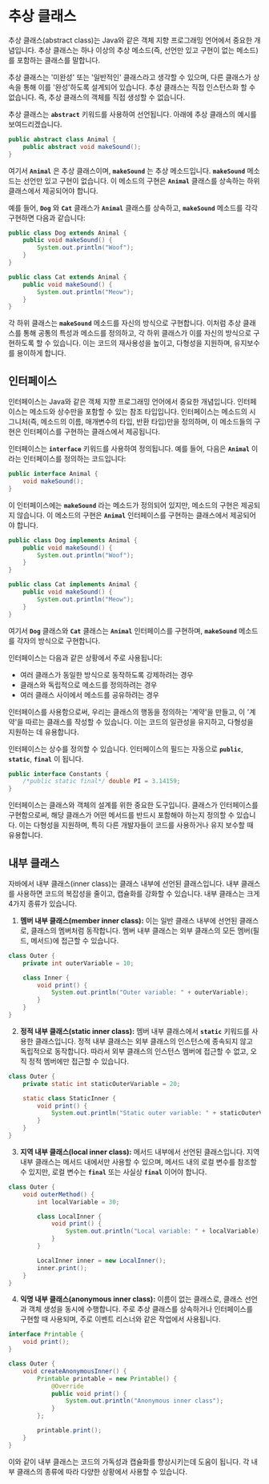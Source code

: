 # 추상 클래스

추상 클래스(abstract class)는 Java와 같은 객체 지향 프로그래밍 언어에서 중요한 개념입니다. 추상 클래스는 하나 이상의 추상 메소드(즉, 선언만 있고 구현이 없는 메소드)를 포함하는 클래스를 말합니다.

추상 클래스는 '미완성' 또는 '일반적인' 클래스라고 생각할 수 있으며, 다른 클래스가 상속을 통해 이를 '완성'하도록 설계되어 있습니다. 추상 클래스는 직접 인스턴스화 할 수 없습니다. 즉, 추상 클래스의 객체를 직접 생성할 수 없습니다.

추상 클래스는 **`abstract`** 키워드를 사용하여 선언됩니다. 아래에 추상 클래스의 예시를 보여드리겠습니다.

```java
public abstract class Animal {
    public abstract void makeSound();
}
```

여기서 **`Animal`** 은 추상 클래스이며, **`makeSound`** 는 추상 메소드입니다. **`makeSound`** 메소드는 선언만 있고 구현이 없습니다. 이 메소드의 구현은 **`Animal`** 클래스를 상속하는 하위 클래스에서 제공되어야 합니다.

예를 들어, **`Dog`** 와 **`Cat`** 클래스가 **`Animal`** 클래스를 상속하고, **`makeSound`** 메소드를 각각 구현하면 다음과 같습니다:

```java
public class Dog extends Animal {
    public void makeSound() {
        System.out.println("Woof");
    }
}

public class Cat extends Animal {
    public void makeSound() {
        System.out.println("Meow");
    }
}
```

각 하위 클래스는 **`makeSound`** 메소드를 자신의 방식으로 구현합니다. 이처럼 추상 클래스를 통해 공통의 특성과 메소드를 정의하고, 각 하위 클래스가 이를 자신의 방식으로 구현하도록 할 수 있습니다. 이는 코드의 재사용성을 높이고, 다형성을 지원하며, 유지보수를 용이하게 합니다.

## 인터페이스

인터페이스는 Java와 같은 객체 지향 프로그래밍 언어에서 중요한 개념입니다. 인터페이스는 메소드와 상수만을 포함할 수 있는 참조 타입입니다. 인터페이스는 메소드의 시그니처(즉, 메소드의 이름, 매개변수의 타입, 반환 타입)만을 정의하며, 이 메소드들의 구현은 인터페이스를 구현하는 클래스에서 제공됩니다.

인터페이스는 **`interface`** 키워드를 사용하여 정의됩니다. 예를 들어, 다음은 **`Animal`** 이라는 인터페이스를 정의하는 코드입니다:

```java
public interface Animal {
    void makeSound();
}
```

이 인터페이스에는 **`makeSound`** 라는 메소드가 정의되어 있지만, 메소드의 구현은 제공되지 않습니다. 이 메소드의 구현은 **`Animal`** 인터페이스를 구현하는 클래스에서 제공되어야 합니다.

```java
public class Dog implements Animal {
    public void makeSound() {
        System.out.println("Woof");
    }
}

public class Cat implements Animal {
    public void makeSound() {
        System.out.println("Meow");
    }
}
```

여기서 **`Dog`** 클래스와 **`Cat`** 클래스는 **`Animal`** 인터페이스를 구현하며, **`makeSound`** 메소드를 각자의 방식으로 구현합니다.

인터페이스는 다음과 같은 상황에서 주로 사용됩니다:

- 여러 클래스가 동일한 방식으로 동작하도록 강제하려는 경우
- 클래스와 독립적으로 메소드를 정의하려는 경우
- 여러 클래스 사이에서 메소드를 공유하려는 경우

인터페이스를 사용함으로써, 우리는 클래스의 행동을 정의하는 '계약'을 만들고, 이 '계약'을 따르는 클래스를 작성할 수 있습니다. 이는 코드의 일관성을 유지하고, 다형성을 지원하는 데 유용합니다.

인터페이스는 상수를 정의할 수 있습니다. 인터페이스의 필드는 자동으로 **`public`**, **`static`**, **`final`** 이 됩니다.

```java
public interface Constants {
    /*public static final*/ double PI = 3.14159;
}
```

인터페이스는 클래스와 객체의 설계를 위한 중요한 도구입니다. 클래스가 인터페이스를 구현함으로써, 해당 클래스가 어떤 메서드를 반드시 포함해야 하는지 정의할 수 있습니다. 이는 다형성을 지원하며, 특히 다른 개발자들이 코드를 사용하거나 유지 보수할 때 유용합니다.

## 내부 클래스

자바에서 내부 클래스(inner class)는 클래스 내부에 선언된 클래스입니다. 내부 클래스를 사용하면 코드의 복잡성을 줄이고, 캡슐화를 강화할 수 있습니다. 내부 클래스는 크게 4가지 종류가 있습니다.

1. **멤버 내부 클래스(member inner class):** 이는 일반 클래스 내부에 선언된 클래스로, 클래스의 멤버처럼 동작합니다. 멤버 내부 클래스는 외부 클래스의 모든 멤버(필드, 메서드)에 접근할 수 있습니다.

```java
class Outer {
    private int outerVariable = 10;

    class Inner {
        void print() {
            System.out.println("Outer variable: " + outerVariable);
        }
    }
}
```

2. **정적 내부 클래스(static inner class):** 멤버 내부 클래스에서 **`static`** 키워드를 사용한 클래스입니다. 정적 내부 클래스는 외부 클래스의 인스턴스에 종속되지 않고 독립적으로 동작합니다. 따라서 외부 클래스의 인스턴스 멤버에 접근할 수 없고, 오직 정적 멤버에만 접근할 수 있습니다.

```java
class Outer {
    private static int staticOuterVariable = 20;

    static class StaticInner {
        void print() {
            System.out.println("Static outer variable: " + staticOuterVariable);
        }
    }
}
```

3. **지역 내부 클래스(local inner class):** 메서드 내부에서 선언된 클래스입니다. 지역 내부 클래스는 메서드 내에서만 사용할 수 있으며, 메서드 내의 로컬 변수를 참조할 수 있지만, 로컬 변수는 **`final`** 또는 사실상 **`final`** 이어야 합니다.

```java
class Outer {
    void outerMethod() {
        int localVariable = 30;

        class LocalInner {
            void print() {
                System.out.println("Local variable: " + localVariable);
            }
        }

        LocalInner inner = new LocalInner();
        inner.print();
    }
}
```

4. **익명 내부 클래스(anonymous inner class):** 이름이 없는 클래스로, 클래스 선언과 객체 생성을 동시에 수행합니다. 주로 추상 클래스를 상속하거나 인터페이스를 구현할 때 사용되며, 주로 이벤트 리스너와 같은 작업에서 사용됩니다.

```java
interface Printable {
    void print();
}

class Outer {
    void createAnonymousInner() {
        Printable printable = new Printable() {
            @Override
            public void print() {
                System.out.println("Anonymous inner class");
            }
        };

        printable.print();
    }
}
```

이와 같이 내부 클래스는 코드의 가독성과 캡슐화를 향상시키는데 도움이 됩니다. 각 내부 클래스의 종류에 따라 다양한 상황에서 사용할 수 있습니다.